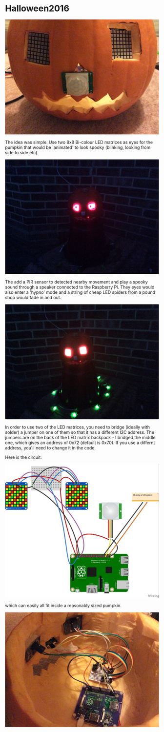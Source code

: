 # Halloween2016



![alt tag](https://raw.githubusercontent.com/topshed/Halloween2016/master/pumpkin3.jpeg) 

The idea was simple. Use two 8x8 Bi-colour LED matrices as eyes for the pumpkin that would be 'animated' to look spooky (blinking, looking from side to side etc). 

![alt tag](https://raw.githubusercontent.com/topshed/Halloween2016/master/lit2.jpeg) 

The add a PIR sensor to detected nearby movement and play a spooky sound through a speaker connected to the  Raspberry Pi. They eyes would also enter a 'hypno' mode and a string of cheap LED spiders from a pound shop would fade in and out. 

![alt tag](https://raw.githubusercontent.com/topshed/Halloween2016/master/lit1.jpeg) 

In order to use two of the LED matrices, you need to bridge (ideally with solder)  a jumper on one of them so that it has a different I2C address. The jumpers are on the back of the LED matrix backpack - I bridged the middle one, which gives an address of 0x72 (default is 0x70). If you use a differnt address, you'll need to change it in the code. 

Here is the circuit:

![alt tag](https://raw.githubusercontent.com/topshed/Halloween2016/master/halloween2016_bb.jpg) 

which can easily all fit inside a reasonably sized pumpkin.

![alt tag](https://raw.githubusercontent.com/topshed/Halloween2016/master/pumpkin2.jpeg) 